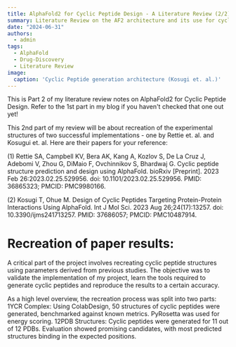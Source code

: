 ```yaml
---
title: AlphaFold2 for Cyclic Peptide Design - A Literature Review (2/2)
summary: Literature Review on the AF2 architecture and its use for cyclic peptide design
date: "2024-06-31"
authors:
  - admin
tags:
  - AlphaFold
  - Drug-Discovery
  - Literature Review
image:
  caption: 'Cyclic Peptide generation architecture (Kosugi et. al.)'
---
```


This is Part 2 of my literature review notes on AlphaFold2 for Cyclic Peptide Design. Refer to the 1st part in my blog if you haven't checked that one out yet!

This 2nd part of my review will be about recreation of the experimental structures of two successful implementations - one by Rettie et. al. and Kosugui et. al. Here are their papers for your reference:

(1) Rettie SA, Campbell KV, Bera AK, Kang A, Kozlov S, De La Cruz J, Adebomi V, Zhou G, DiMaio F, Ovchinnikov S, Bhardwaj G. Cyclic peptide structure prediction and design using AlphaFold. bioRxiv [Preprint]. 2023 Feb 26:2023.02.25.529956. doi: 10.1101/2023.02.25.529956. PMID: 36865323; PMCID: PMC9980166.

(2) Kosugi T, Ohue M. Design of Cyclic Peptides Targeting Protein-Protein Interactions Using AlphaFold. Int J Mol Sci. 2023 Aug 26;24(17):13257. doi: 10.3390/ijms241713257. PMID: 37686057; PMCID: PMC10487914.


# Recreation of paper results:

A critical part of the project involves recreating cyclic peptide structures using parameters derived from previous studies. The objective was to validate the implementation of my project, learn the tools required to generate cyclic peptides and reproduce the results to a certain accuracy.

As a high level overview, the recreation process was split into two parts:
1YCR Complex: Using ColabDesign, 50 structures of cyclic peptides were generated, benchmarked against known metrics. PyRosetta was used for energy scoring.
12PDB Structures: Cyclic peptides were generated for 11 out of 12 PDBs. Evaluation showed promising candidates, with most predicted structures binding in the expected positions.

